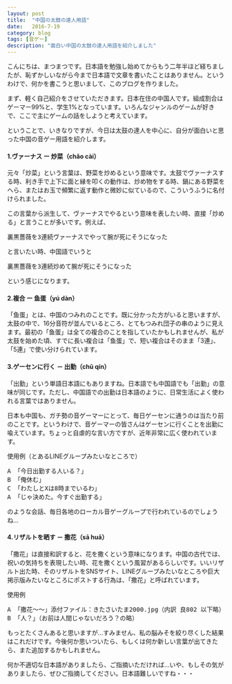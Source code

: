 ```yaml
---
layout: post
title:  "中国の太鼓の達人用語"
date:   2016-7-19
category: blog
tags: [音ゲー]
description: "面白い中国の太鼓の達人用語を紹介しました"
---
```

こんにちは、まつまつです。日本語を勉強し始めてからもう二年半ほど経ちましたが、恥ずかしいながら今まで日本語で文章を書いたことはありません。というわけで、何かを書こうと思いまして、このブログを作りました。

まず、軽く自己紹介をさせていただきます。日本在住の中国人です。組成割合はゲーマー99%と、学生1%となっています。いろんなジャンルのゲームが好きで、ここで主にゲームの話をしようと考えています。

ということで、いきなりですが、今日は太鼓の達人を中心に、自分が面白いと思った中国の音ゲー用語を紹介します。

#### **1.ヴァーナス ー 炒菜（chǎo cài）**

元々「炒菜」という言葉は、野菜を炒めるという意味です。太鼓でヴァーナスする時、利き手で上下に面と縁を叩くの動作は、炒め物をする時、鍋にある野菜をへら、またはお玉で頻繁に返す動作と微妙に似ているので、こういうふうに名付けられました。

この言葉から派生して、ヴァーナスでやるという意味を表したい時、直接「炒める」と言うことが多いです。例えば、

<pre>裏黒薔薇を3連続ヴァーナスでやって腕が死にそうになった</pre>

と言いたい時、中国語でいうと

<pre>裏黒薔薇を3連続炒めて腕が死にそうになった</pre>

という感じになります。

#### **2.複合 ー 鱼蛋（yú dàn）**

「鱼蛋」とは、中国のつみれのことです。既に分かった方がいると思いますが、太鼓の中で、16分音符が並んでいるところ、とてもつみれ団子の串のように見えます。最初の「鱼蛋」は全ての複合のことを指していたかもしれませんが、私が太鼓を始めた頃、すでに長い複合は「鱼蛋」で、短い複合はそのまま「3連」、「5連」で使い分けられています。

#### **3.ゲーセンに行く － 出勤（chū qín）**

「出勤」という単語日本語にもありますね。日本語でも中国語でも「出勤」の意味が同じです。ただし、中国語での出勤は日本語のように、日常生活によく使われる言葉ではありません。

日本も中国も、ガチ勢の音ゲーマーにとって、毎日ゲーセンに通うのは当たり前のことです。というわけで、音ゲーマーの皆さんはゲーセンに行くことを出勤に喩えています。ちょっと自虐的な言い方ですが、近年非常に広く使われています。

使用例（とあるLINEグループみたいなところで）
<pre>
A 「今日出勤する人いる？」
B 「俺休む」
C 「わたしとXは8時までいるわ」
A 「じゃ決めた。今すぐ出勤する」
</pre>
のような会話、毎日各地のローカル音ゲーグループで行われているのでしょうね…

#### **4.リザルトを晒す － 撒花（sā huā）**

「撒花」は直接和訳すると、花を撒くという意味になります。中国の古代では、祝いの気持ちを表現したい時、花を撒くという風習があるらしいです。いいリザルト出た時、そのリザルトをSNSサイト、LINEグループみたいなところや巨大掲示版みたいなところにポストする行為は、「撒花」と呼ばれています。

使用例
<pre>
A 「撒花～～」添付ファイル：きたさいたま2000.jpg（内訳 良802 以下略）
B 「人？」（お前は人間じゃないだろう？の略）
</pre>
もっとたくさんあると思いますが…すみません、私の脳みそを絞り尽くした結果はこれだけです。今後何か思いついたら、もしくは何か新しい言葉が出てきたら、また追加するかもしれません。

何か不適切な日本語がありましたら、ご指摘いただければ…いや、もしその気がありましたら、ぜひご指摘してください。日本語難しいですね・・・